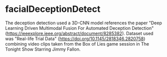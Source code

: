 # facialDeceptionDetect
The deception detection used a 3D-CNN model references the paper "Deep Learning Driven Multimodal Fusion For Automated Deception Detection" (https://ieeexplore.ieee.org/abstract/document/8285382).
Dataset used was "Real-life Trial Data" (https://doi.org/10.1145/2818346.2820758) combining video clips taken from the Box of Lies game session in The Tonight Show Starring Jimmy Fallon.
